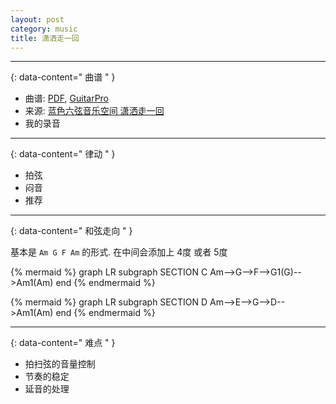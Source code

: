 ```yaml
---
layout: post
category: music
title: 潇洒走一回
---
```


--------
{: data-content=" 曲谱 " }

- 曲谱: [PDF](assets/doc/潇洒走一回2.pdf), [GuitarPro](assets/doc/潇洒走一回2.gp)
- 来源: [蓝色六弦音乐空间 潇洒走一回](https://www.bilibili.com/video/BV1Xx411r7zf)
- 我的录音

--------
{: data-content=" 律动 " }

- 拍弦
- 闷音
- 推荐

--------
{: data-content=" 和弦走向 " }

基本是 `Am G F Am` 的形式. 在中间会添加上 4度 或者 5度

{% mermaid %}
graph LR
    subgraph SECTION C
    Am-->G-->F-->G1(G)-->Am1(Am)
    end
{% endmermaid %}

{% mermaid %}
graph LR
    subgraph SECTION D
    Am-->E-->G-->D-->Am1(Am)
    end
{% endmermaid %}

--------
{: data-content=" 难点 " }

- 拍扫弦的音量控制
- 节奏的稳定
- 延音的处理
